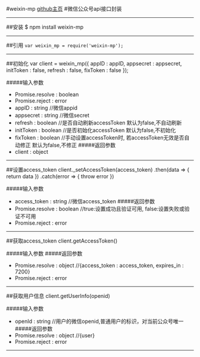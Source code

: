 #weixin-mp
[github主页](https://github.com/rrlyrstar/weixin-mp.git)
#微信公众号api接口封装

***

##安装
    $ npm install weixin-mp

***

##引用
`var weixin_mp = require('weixin-mp');`

***

##初始化
    var client = weixin_mp({
       appID : appID,
       appsecret : appsecret,
       initToken : false,
       refresh : false,
       fixToken : false
    });
    
#####输入参数
 * Promise.resolve : boolean
 * Promise.reject : error
 * appID : string  //微信appid
 * appsecret : string  //微信secret
 * refresh : boolean   //是否自动刷新accessToken 默认为false,不自动刷新
 * initToken : boolean //是否初始化accessToken  默认为false,不初始化
 * fixToken : boolean //手动设置accessToken时, 若accessToken无效是否自动修正 默认为false,不修正
#####返回参数
 * client : object
 
***

##设置access_token
    client._setAccessToken(access_token)
        .then(data => { return data })
        .catch(error => { throw error })
    
#####输入参数
 * access_token : string  //微信access_token
#####返回参数
 * Promise.resolve : boolean    //true:设置成功且验证可用, false:设置失败或验证不可用
 * Promise.reject : error
 

***

##获取access_token
    client.getAccessToken()
    
#####输入参数
#####返回参数
 * Promise.resolve : object    //{access_token : access_token, expires_in : 7200}
 * Promise.reject : error
***

##获取用户信息
    client.getUserInfo(openid)
    
#####输入参数
 * openId : string  //用户的微信openid,普通用户的标识，对当前公众号唯一
#####返回参数
 * Promise.resolve : object    //{user}
 * Promise.reject : error

***